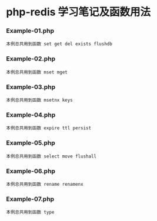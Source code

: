 # php-redis 学习笔记及函数用法

### Example-01.php
    本例总共用到函数 set get del exists flushdb

### Example-02.php
    本例总共用到函数 mset mget

### Example-03.php
    本例总共用到函数 msetnx keys

### Example-04.php
    本例总共用到函数 expire ttl persist

### Example-05.php
    本例总共用到函数 select move flushall


### Example-06.php
    本例总共用到函数 rename renamenx

### Example-07.php
    本例总共用到函数 type